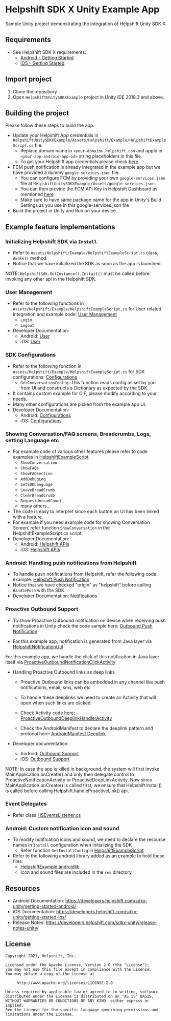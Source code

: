 
# Helpshift SDK X Unity Example App

Sample Unity project demonstrating the integration of Helpshift Unity SDK X

## Requirements

* See Helpshift SDK X requirements:
    * [Android - Getting Started](https://developers.helpshift.com/sdkx-unity/getting-started-android/)
    * [iOS - Getting Started](https://developers.helpshift.com/sdkx-unity/getting-started-ios/)

## Import project

1. Clone the repositiory
2. Open `HelpshiftUnitySDKXExample` project in Unity IDE 2018.3 and above.

## Building the project

Please follow these steps to build the app:
* Update your Helpshift App credentials in `HelpshiftUnitySDKXExample/Assets/Helpshift/Example/HelpshiftExampleScript.cs` file. 
    * Replace domain name in `<your-domain>.helpshift.com` and appId in `<your-app-android-app-id>` string placeholders in this file.
    * To get your Helpshift app credentials please check [here](https://developers.helpshift.com/sdkx-unity/getting-started-android/).
* FCM push notification is already integrated in the example app but we have provided a dummy `google-services.json` file.
     * You can configure FCM by providing your own `google-services.json` file at `HelpshiftUnitySDKXExample/Assets/google-services.json`.
     * You can then provide the FCM API Key in Helpshift Dashboard as mentioned [here](https://developers.helpshift.com/sdkx-unity/notifications-android/#push-via-helpshift)
     * Make sure to have same package name for the app in Unity's Build Settings as you use in this google-services.json file
* Build the project in Unity and Run on your device.


## Example feature implementations

### Initializing Helpshift SDK via `Install`

* Refer to `Assets/Helpshift/Example/HelpshiftExampleScript.cs` class, `Awake()` method.
* Notice that we have initialized the SDK as soon as the app is launched.


NOTE: `HelpshiftSdk.GetInstance().Install()` must be called before invoking any other api in the Helpshift SDK. 


### User Management

* Refer to the following functions in `Assets/Helpshift/Example/HelpshiftExampleScript.cs` for User related integration and example code: [User Management](/HelpshiftUnitySDKXExample/Assets/Helpshift/Example/HelpshiftExampleScript.cs)
    * `Login`
    * `Logout`
* Developer Documentation: 
    * Android: [User](https://developers.helpshift.com/sdkx-unity/users-android/)
    * iOS: [User](https://developers.helpshift.com/sdkx-unity/users-ios/)

### SDK Configurations

* Refer to the following function in `Assets/Helpshift/Example/HelpshiftExampleScript.cs` for SDK configurations: [Configurations](/HelpshiftUnitySDKXExample/Assets/Helpshift/Example/HelpshiftExampleScript.cs)
    * `GetConversationConfig`: This function reads config as set by you from UI and constructs a Dictionary as expected by the SDK. 
* It contains custom example for CIF, please modify according to your needs.
* Many other configurations are picked from the example app UI.
* Developer Documentation: 
    * Android: [Configurations](https://developers.helpshift.com/sdkx-unity/sdk-configuration-android/)
    * iOS: [Configurations](https://developers.helpshift.com/sdkx-unity/sdk-configuration-ios/)

### Showing Conversation/FAQ screens, Breadcrumbs, Logs, setting Language etc

* For example code of various other features please refer to code examples in [HelpshiftExampleScript](/HelpshiftUnitySDKXExample/Assets/Helpshift/Example/HelpshiftExampleScript.cs)
    * `ShowConversation`
    * `ShowFAQs`
    * `ShowFAQSection`
    * `AddDebugLog`
    * `SetSDKLanguage`
    * `LeaveBreadCrumb`
    * `ClearBreadCrumb`
    * `RequestUnreadCount`
    * many others...
* The code is easy to interpret since each button on UI has been linked with a feature.
* For example if you need example code for showing Conversation Screen, refer function `ShowConversation` in the HelpshiftExampleScript.cs script.
* Developer Documentation:
    * Android: [Helpshift APIs](https://developers.helpshift.com/sdkx-unity/support-tools-android/)
    * iOS: [Helpshift APIs](https://developers.helpshift.com/sdkx-unity/support-tools-ios/)

### Android: Handling push notifications from Helpshift

* To handle push notifications from Helpshift, refer the following code example: [Helpshift Push Notification](/HelpshiftUnitySDKXExample/Assets/Helpshift/Example/FirebaseIntegration.cs)
* Notice that we have checked "origin" as "helpshift" before calling `HandlePush` with the SDK.
* Developer Documentation: [Notifications](https://developers.helpshift.com/sdkx-unity/notifications-android/)

### Proactive Outbound Support

* To show Proactive Outbound notification on device when receiving push notifications in Unity check the code sample here: [Outbound Push Notification](/HelpshiftUnitySDKXExample/Assets/Helpshift/Example/FirebaseIntegration.cs)

* For this example app, notification is generated from Java layer via [HelpshiftNotificationUtil](/HelpshifUnitySDKXExample_NativeAndroid/HelpshiftExampleNativeHandler/src/main/java/com/helpshift/unity/sdkx/helpshiftexamplenativehandler/HelpshiftNotificationUtil.java)

For this example app, we handle the click of this notification in Java layer itself via [ProactiveOutboundNotificationClickActivity](/HelpshifUnitySDKXExample_NativeAndroid/HelpshiftExampleNativeHandler/src/main/java/com/helpshift/unity/sdkx/helpshiftexamplenativehandler/ProactiveOutboundNotificationClickActivity.java)

* Handling Proactive Outbound links as deep links
   * Proactive Outbound links can be embedded in any channel like push notifications, email, sms, web etc
   * To handle these deeplinks we need to create an Activity that will open when such links are clicked.
   * Check Activity code here: [ProactiveOutboundDeeplinkHandlerActivity](/HelpshifUnitySDKXExample_NativeAndroid/HelpshiftExampleNativeHandler/src/main/java/com/helpshift/unity/sdkx/helpshiftexamplenativehandler/ProactiveOutboundDeeplinkHandlerActivity.java)
      
   * Check the AndroidManifest to declare the deeplink pattern and protocol here: [AndroidManifest Deeplink](/HelpshifUnitySDKXExample_NativeAndroid/HelpshiftExampleNativeHandler/src/main/AndroidManifest.xml)

* Developer documentation:
   * Android: [Outbound Support](https://developers.helpshift.com/sdkx-unity/outbound-support-android/)
   * iOS: [Outbound Support](https://developers.helpshift.com/sdkx-unity/outbound-support-ios/)

NOTE: In case the app is killed in background, the system will first invoke MainApplication.onCreate() and only then delegate control to ProactiveNotificationActivity or ProactiveDeepLinkActivity. Now since MainApplication.onCreate() is called first, we ensure that Helpshift.install() is called before calling Helpshift.handleProactiveLink() api.

### Event Delegates
 
* Refer class [HSEventsListener.cs](/HelpshiftUnitySDKXExample/Assets/Helpshift/Example/HSEventsListener.cs)

### Android: Custom notification icon and sound

* To modify notification icons and sound, we need to declare the resource names in `Install` configuration when initializing the SDK
    * Refer function `GetInstallConfig` in [HelpshiftExampleScript](/HelpshiftUnitySDKXExample/Assets/Helpshift/Example/HelpshiftExampleScript.cs)
* Refer to the following android library added as an example to hold these files:
    * [HelpshiftExample.androidlib](/HelpshiftUnitySDKXExample/Assets/Plugins/Android/HelpshiftExample.androidlib)
    * Icon and sound files are included in the `res` directory

## Resources
* Android Documentation: https://developers.helpshift.com/sdkx-unity/getting-started-android/
* iOS Documentation: https://developers.helpshift.com/sdkx-unity/getting-started-ios/
* Release Notes: https://developers.helpshift.com/sdkx-unity/release-notes-unity/

## License

```
Copyright 2021, Helpshift, Inc.

Licensed under the Apache License, Version 2.0 (the "License");
you may not use this file except in compliance with the License.
You may obtain a copy of the License at

     http://www.apache.org/licenses/LICENSE-2.0

Unless required by applicable law or agreed to in writing, software
distributed under the License is distributed on an "AS IS" BASIS,
WITHOUT WARRANTIES OR CONDITIONS OF ANY KIND, either express or implied.
See the License for the specific language governing permissions and
limitations under the License.
```
